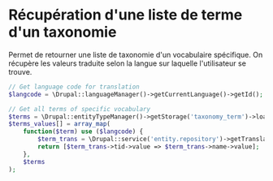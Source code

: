 # Récupération d'une liste de terme d'un taxonomie

Permet de retourner une liste de taxonomie d'un vocabulaire spécifique.
On récupère les valeurs traduite selon la langue sur laquelle l'utilisateur se trouve.

```php
// Get language code for translation
$langcode = \Drupal::languageManager()->getCurrentLanguage()->getId();

// Get all terms of specific vocabulary
$terms = \Drupal::entityTypeManager()->getStorage('taxonomy_term')->loadTree($vid);
$terms_values[] = array_map(
    function($term) use ($langcode) {
        $term_trans = \Drupal::service('entity.repository')->getTranslationFromContext($term, $langcode);
        return [$term_trans->tid->value => $term_trans->name->value];
    },
    $terms
);
```
